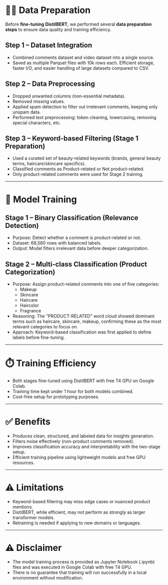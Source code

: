 # 🧑‍💻 Data Preparation

Before **fine-tuning DistilBERT**, we performed several **data preparation steps** to ensure data quality and training efficiency.

## Step 1 – Dataset Integration
* Combined comments dataset and video dataset into a single source.
* Saved as multiple Parquet files with 10k rows each. Efficient storage, faster I/O, and easier handling of large datasets compared to CSV.

## Step 2 – Data Preprocessing
* Dropped unwanted columns (non-essential metadata).
* Removed missing values.
* Applied spam detection to filter out irrelevant comments, keeping only unspam data.
* Performed text preprocessing: token cleaning, lowercasing, removing special characters, etc.

## Step 3 – Keyword-based Filtering (Stage 1 Preparation)
* Used a curated set of beauty-related keywords (brands, general beauty terms, haircare/skincare specifics).
* Classified comments as Product-related or Not product-related.
* Only product-related comments were used for Stage 2 training.

---

# 🤖 Model Training

## Stage 1 – Binary Classification (Relevance Detection)
* Purpose: Detect whether a comment is product-related or not.
* Dataset: 68,580 rows with balanced labels.
* Output: Model filters irrelevant data before deeper categorization.

## Stage 2 – Multi-class Classification (Product Categorization)
* Purpose: Assign product-related comments into one of five categories:
    * Makeup
    * Skincare
    * Haircare
    * Haircolor
    * Fragrance
* Reasoning: The "PRODUCT-RELATED" word cloud showed dominant terms such as haircare, skincare, makeup, confirming these as the most relevant categories to focus on.
* Approach: Keyword-based classification was first applied to define labels before fine-tuning.

--- 

# ⏱️ Training Efficiency

* Both stages fine-tuned using DistilBERT with free T4 GPU on Google Colab.
* Training time kept under 1 hour for both models combined.
* Cost-free setup for prototyping purposes.

---

# ✅ Benefits

* Produces clean, structured, and labeled data for insights generation.
* Filters noise effectively (non-product comments removed).
* Improves classification accuracy and interpretability with the two-stage setup.
* Efficient training pipeline using lightweight models and free GPU resources.

---

# ⚠️ Limitations

* Keyword-based filtering may miss edge cases or nuanced product mentions.
* DistilBERT, while efficient, may not perform as strongly as larger transformer models.
* Retraining is needed if applying to new domains or languages.

---

# ⚠️ Disclaimer

* The model training process is provided as Jupyter Notebook (.ipynb) files and was executed in Google Colab with free T4 GPU.
* There is no guarantee that training will run successfully in a local environment without modification.


